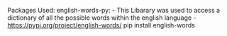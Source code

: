 Packages Used:
english-words-py:
    - This Libarary was used to access a dictionary of all the possible words within the english language
    - https://pypi.org/project/english-words/
pip install english-words